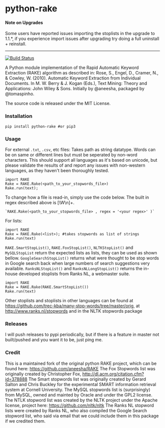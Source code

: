 python-rake
====

#### Note on Upgrades
Some users have reported issues importing the stoplists in the upgrade to 1.1.\*, if you experience import issues after upgrading try doing a full uninstall + reinstall. 

---

[![Build Status](https://travis-ci.org/fabianvf/python-rake.svg?branch=master)](https://travis-ci.org/fabianvf/python-rake)

A Python module implementation of the Rapid Automatic Keyword Extraction (RAKE) algorithm as described in: Rose, S., Engel, D., Cramer, N., & Cowley, W. (2010). Automatic Keyword Extraction from Individual Documents. In M. W. Berry & J. Kogan (Eds.), Text Mining: Theory and Applications: John Wiley & Sons. Initially by @aneesha, packaged by @tomaspinho.

The source code is released under the MIT License.

### Installation ###
    pip install python-rake #or pip3

### Usage ###
For external `.txt`, `.csv`, etc files:
Takes path as string datatype. Words can be on same or different lines but must be seperated by non-word characters. This should support all languages as it's based on unicode, but please validate the results of and report any issues with non-western languages, as they haven't been thoroughly tested.

    import RAKE
    Rake = RAKE.Rake(<path_to_your_stopwords_file>)
    Rake.run(text);

To change how a file is read-in, simply use the code below. The built in regex described above is [\W\n]+.

    `RAKE.Rake(<path_to_your_stopwords_file> , regex = '<your regex>' )`

For lists:

    import RAKE
    Rake = RAKE.Rake(<list>); #takes stopwords as list of strings
    Rake.run(text)

`RAKE.SmartStopList()`, `RAKE.FoxStopList()`, `NLTKStopList()` and `MySQLStopList` return the expected lists as lists, they can be used as shown bellow. `GoogleSearchStopList()` returns what were thought to be stop words in Google search back when large numbers of search suggestions very available. `RanksNLStopList()` and `RanksNLLongStopList()` returns the in-house developed stoplists from Ranks NL, a webmaster suite. 

    import RAKE
    Rake = RAKE.Rake(RAKE.SmartStopList())
    Rake.run(text)

Other stoplists and stoplists in other languages can be found at https://github.com/trec-kba/many-stop-words/tree/master/orig, at http://www.ranks.nl/stopwords and in the NLTK stopwords package
    
### Releases ###
I will push releases to pypi periodically, but if there is a feature in master not built/pushed and you want it to be, just ping me.
 
### Credit ###
This is a maintained fork of the original python RAKE project, which can be found here: https://github.com/aneesha/RAKE
The Fox Stopwords list was originally created by Christopher Fox, http://dl.acm.org/citation.cfm?id=378888
The Smart stopwords list was originally created by Gerard Salton and Chris Buckley for the experimental SMART information retrieval system at Cornell University.
The MySQL stopwords list is (surprisingly) from MySQL, owned and mainted by Oracle and under the GPL2 license.
The NTLK stopword list was created by the NLTK project under the Apache license, project here: https://github.com/nltk/nltk
The Ranks NL stopword lists were created by Ranks NL, who also compiled the Google Search stopword list, who said via email that we could include them in this package if we credited them.
